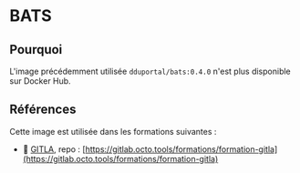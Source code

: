 # BATS

## Pourquoi

L'image précédemment utilisée `dduportal/bats:0.4.0` n'est plus disponible sur Docker Hub.

## Références

Cette image est utilisée dans les formations suivantes :
- 🦊 [GITLA](https://www.octo.academy/catalogue/formation/gitla-gitlab-ci-et-cd-gestion-des-sources-et-integration-continue-avec-gitlab/), repo : [https://gitlab.octo.tools/formations/formation-gitla](https://gitlab.octo.tools/formations/formation-gitla)
